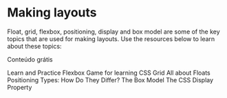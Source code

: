 # Making layouts

Float, grid, flexbox, positioning, display and box model are some of the key topics that are used for making layouts. Use the resources below to learn about these topics:

<ResourceGroupTitle>Conteúdo grátis</ResourceGroupTitle>

<BadgeLink colorScheme='yellow' badgeText='Leia' href='https://flexboxfroggy.com/'>Learn and Practice Flexbox</BadgeLink>
<BadgeLink colorScheme='yellow' badgeText='Leia' href='https://cssgridgarden.com/'>Game for learning CSS Grid</BadgeLink>
<BadgeLink colorScheme='yellow' badgeText='Leia' href='https://css-tricks.com/all-about-floats/'>All about Floats</BadgeLink>
<BadgeLink colorScheme='yellow' badgeText='Leia' href='https://css-tricks.com/absolute-relative-fixed-positioining-how-do-they-differ/'>Positioning Types: How Do They Differ?</BadgeLink>
<BadgeLink colorScheme='yellow' badgeText='Leia' href='https://developer.mozilla.org/en-US/docs/Learn/CSS/Building_blocks/The_box_model'>The Box Model</BadgeLink>
<BadgeLink colorScheme='yellow' badgeText='Leia' href='https://www.freecodecamp.org/news/the-css-display-property-display-none-display-table-inline-block-and-more/'>The CSS Display Property</BadgeLink>

